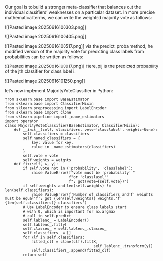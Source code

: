 Our goal is to build a stronger meta-classifier that balances out the individual classifiers’ weaknesses on a particular dataset. In more precise mathematical terms, we can write the weighted majority vote as follows:
<!--⚠️Imgur upload failed, check dev console-->
![[Pasted image 20250616100303.png]]
<!--⚠️Imgur upload failed, check dev console-->
![[Pasted image 20250616100405.png]]
<!--⚠️Imgur upload failed, check dev console-->
![[Pasted image 20250616100517.png]]
via the predict_proba method, he modified version of the majority vote for
predicting class labels from probabilities can be written as follows:
<!--⚠️Imgur upload failed, check dev console-->
![[Pasted image 20250616100917.png]]
Here, pij is the predicted probability of the jth classifier for class label i.
<!--⚠️Imgur upload failed, check dev console-->
![[Pasted image 20250616101250.png]]

let’s now implement MajorityVoteClassifier in Python:
```
from sklearn.base import BaseEstimator
from sklearn.base import ClassifierMixin
from sklearn.preprocessing import LabelEncoder
from sklearn.base import clone
from sklearn.pipeline import _name_estimators
import operator
class MajorityVoteClassifier(BaseEstimator, ClassifierMixin):
    def __init__(self, classifiers, vote='classlabel', weights=None):
        self.classifiers = classifiers
        self.named_classifiers = {
            key: value for key,
            value in _name_estimators(classifiers)
        }
        self.vote = vote
        self.weights = weights
    def fit(self, X, y):
        if self.vote not in ('probability', 'classlabel'):
            raise ValueError(f"vote must be 'probability' "
                             f"or 'classlabel'"
                             f"; got(vote={self.vote})")
        if self.weights and len(self.weights) != len(self.classifiers):
            raise ValueError(f'Number of classifiers and'f' weights must be equal'f'; got {len(self.weights)} weights,'f' {len(self.classifiers)} classifiers')
        # Use LabelEncoder to ensure class labels start
        # with 0, which is important for np.argmax
        # call in self.predict
        self.lablenc_ = LabelEncoder()
        self.lablenc_.fit(y)
        self.classes_ = self.lablenc_.classes_
        self.classifiers_ = []
        for clf in self.classifiers:
            fitted_clf = clone(clf).fit(X,
                                        self.lablenc_.transform(y))
            self.classifiers_.append(fitted_clf)
        return self
```
